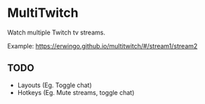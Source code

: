 # MultiTwitch

Watch multiple Twitch tv streams.

Example: https://erwingo.github.io/multitwitch/#/stream1/stream2

## TODO

* Layouts (Eg. Toggle chat)
* Hotkeys (Eg. Mute streams, toggle chat)
